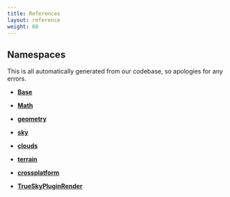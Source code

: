 ```yaml
---
title: References
layout: reference
weight: 60
---
```






Namespaces
----------

This is all automatically generated from our codebase, so apologies for any errors.

* [**Base**](simul/base.html)      

* [**Math**](simul/math.html)        

* [**geometry**](simul/geometry.html)            

* [**sky**](simul/sky.html)       

* [**clouds**](simul/clouds.html)         

* [**terrain**](simul/terrain.html)  

* [**crossplatform**](simul/crossplatform.html)       

* [**TrueSkyPluginRender**](simul/plugin.html)          

